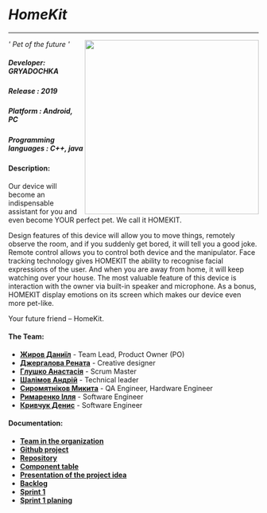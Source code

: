 # *HomeKit*
****
*' Pet of the future '*
<img align="right" src="https://i.imgur.com/6nyD8H7.png" width="350" height="350" />
##### Developer: ***GRYADOCHKA***
##### Release : *2019*
##### Platform : *Android, PC*
##### Programming languages : *C++, java*

#### Description:

Our device will become an indispensable assistant for you and even become YOUR perfect pet. We call it HOMEKIT.

Design features of this device will allow you to move things, remotely observe the room, and if you suddenly get bored, it will tell you a good joke. Remote control allows you to control both device and the manipulator. Face tracking technology gives HOMEKIT the ability to recognise facial expressions of the user. And when you are away from home, it will keep watching over your house. The most valuable feature of this device is interaction with the owner via built-in speaker and microphone. As a bonus, HOMEKIT display emotions on its screen which makes our device even more pet-like.

Your future friend – HomeKit.

#### The Team:  
- [**Жиров Даниїл**](https://github.com/daniilzhyrov) - Team Lead, Product Owner (PO)
- [**Джергалова Рената**](https://github.com/le-kalmique) - Creative designer
- [**Глушко Анастасія**](https://github.com/nastyaglushko) - Scrum Master 
- [**Шалімов Андрій**](https://github.com/mycodeiscat) - Technical leader
- [**Сиромятніков Микита**](https://github.com/Nik1tasm) - QA Engineer, Hardware Engineer
- [**Римаренко Ілля**](https://github.com/ProbablyNextTime) - Software Engineer
- [**Кривчук Денис**](https://github.com/dionissqq) - Software Engineer
#### Documentation:
- [**Team in the organization**](https://github.com/orgs/progbase/teams/gryadochka)
- [**Github project**](https://github.com/orgs/progbase/projects/6)
- [**Repository**](https://github.com/progbase/HomeKit)
- [**Сomponent table**](https://docs.google.com/spreadsheets/d/1DZDRZkOOVyxAc-M4gztyLiYBIonay2FJwdMOpIrwLXU/edit#gid=0)
- [**Presentation of the project idea**](https://docs.google.com/presentation/d/1sRCOvDxCtTtzu4tZIpsS6Pp-erHIy61-DXYOvgvIS_o/edit)
- [**Backlog**](https://docs.google.com/spreadsheets/d/1aQ9tZgT522S94e3fBasuauoAigkkwkmBKEJNF5MWtSg/edit#gid=0)
- [**Sprint 1**](https://docs.google.com/spreadsheets/d/1aQ9tZgT522S94e3fBasuauoAigkkwkmBKEJNF5MWtSg/edit#gid=911513633)
- [**Sprint 1 planing**](https://docs.google.com/document/d/1TWNODkeiwLQaMklG_nyS25lRXNq29ExbJCHUb5HelgI/edit)
